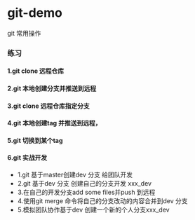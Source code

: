 # git-demo
git 常用操作
### 练习
#### 1.git clone 远程仓库 
#### 2.git 本地创建分支并推送到远程
#### 3.git clone 远程仓库指定分支
#### 4.git 本地创建tag 并推送到远程， 
#### 5.git 切换到某个tag
#### 6.git 实战开发
- 1.git 基于master创建dev 分支 给团队开发
- 2.git 基于dev 分支 创建自己的分支开发 xxx_dev
- 3.在自己的开发分支add some files并push 到远程
- 4.使用git merge 命令将自己的分支改动的内容合并到dev 分支
- 5.模拟团队协作基于dev 创建一个新的个人分支xxx_dev  

